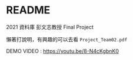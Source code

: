 # README

2021 資料庫 彭文志教授 Final Project  

懶著打說明，有興趣的可以去看 `Project_Team02.pdf`    

DEMO VIDEO : https://youtu.be/8-N4cKgbnK0  
